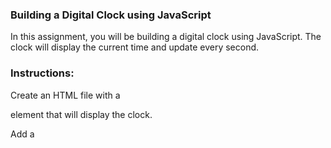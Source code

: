 ### Building a Digital Clock using JavaScript

In this assignment, you will be building a digital clock using JavaScript. The clock will display the current time and update every second.

### Instructions:

Create an HTML file with a <div> element that will display the clock.

Add a <script> element to the HTML file and write your JavaScript code inside it.

Create a function that will update the clock every second using the setInterval() method. This function should:

a. Get the current time using the Date() object.

b. Format the time into hours, minutes, and seconds using string manipulation.

c. Display the formatted time in the <div> element.

Call the function once to initialize the clock.

Test your clock by refreshing the page and verifying that it updates every second.

Add some styling to your clock using CSS (Optional)

### Submit Instructions :

1.Submit your completed assignment, including the HTML and CSS files, and a brief description of how you implemented the JavaScript functionality.

2. Submit your github repository link

3.Create a note.txt file in the repository and include your live link of your deployed version.
